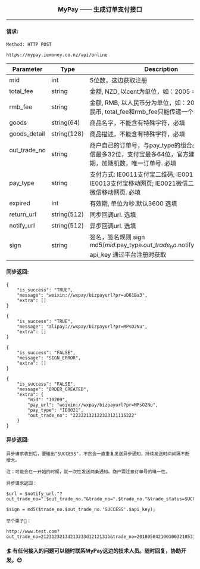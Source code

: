 <p align="center">
<h3 align="center">MyPay —— 生成订单支付接口</h3><hr>
</p>




#### 请求:

```
Method: HTTP POST

https://mypay.iemoney.co.nz/api/online
```

|Parameter	|Type 	 |Description|
|-----------|--------|-----------|
|mid        |int     |5位数，这边获取注册|
|total_fee        |string  |金额, NZD, 以cent为单位，如：2005 = 20.05纽币
|rmb_fee        |string  |金额, RMB, 以人民币分为单位，如：2005= 20.05人民币, total_fee和rmb\_fee只能传递一个（Alipay）
|goods   |string(64)  |商品名字，不能含有特殊字符，必填|
|goods_detail   |string(128)  |商品描述，不能含有特殊字符，必填|
|out\_trade_no   |string  |商户自己的订单号，与pay_type的组合必须唯一，微信最多32位，支付宝最多64位，官方建议：时间日期，加随机数，唯一订单号. 必填|
|pay_type   |string  |支付方式: IE0011支付宝二维码; IE0012支付宝网页; IE0013支付宝移动网页; IE0021微信二维码; IE0022微信移动网页. 必填|
|expired    |int  |有效期, 单位为秒.默认3600 选填|
|return_url |string(512)  |同步回调url. 选填|
|notify_url |string(512)  |异步回调url. 选填|
|sign       |string  |签名，签名规则 sign md5($mid.$pay\_type.$out\_trade_no.$notify\_url.$api\_key)<br/>api\_key 通过平台注册时获取|


#### 同步返回:

```
{
    "is_success": "TRUE",
    "message": "weixin://wxpay/bizpayurl?pr=uD61Ba3",
    "extra": []
}

{
    "is_success": "TRUE",
    "message": "alipay://wxpay/bizpayurl?pr=MPsO2Nu",
    "extra": []
}

{
    "is_success": "FALSE",
    "message": "SIGN_ERROR",
    "extra": []
}
 
{
    "is_success": "FALSE",
    "message": "ORDER_CREATED",
    "extra": {
        "mid": "10209",
        "pay_url": "weixin://wxpay/bizpayurl?pr=MPsO2Nu",
        "pay_type": "IE0021",
        "out_trade_no": "22322132122323121115222"
    }
}

```

#### 异步返回:

```
异步请求收到后，要输出"SUCCESS"，不然会一直重复发送异步通知，持续发送时间间隔不断增大。

注：可能会在一开始的时候，就一次性发送两条通知。商户需注意订单号的唯一性。

异步请求返回：

$url = $notify_url."?out_trade_no=".$out_trade_no."&trade_no=".$trade_no."&trade_status=SUCCESS&sign=".$sign;

$sign = md5($trade_no.$out_trade_no.'SUCCESS'.$api_key);

举个栗子🌰：

http://www.test.com?out_trade_no=2123123213d213233d1212131b&trade_no=2018050421001003210531923654&trade_status=SUCCESS&sign=198e7f765ccaebbc2157ce5e936ee1ff
```

#### 🏄 有任何接入的问题可以随时联系MyPay这边的技术人员。随时回复，协助开发。😊

